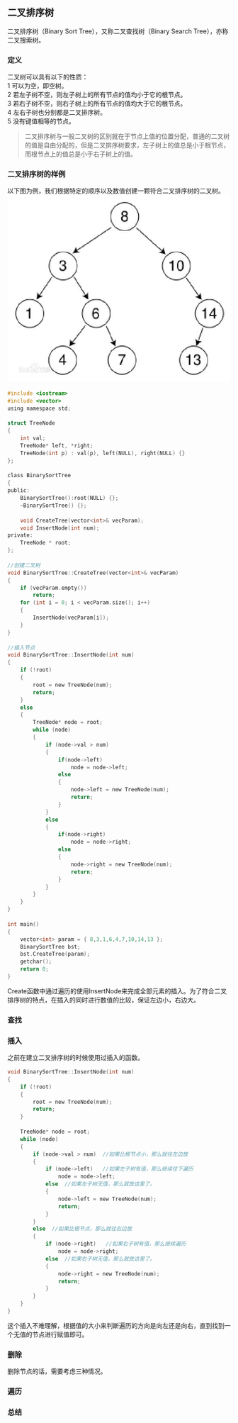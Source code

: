## 二叉排序树
二叉排序树（Binary Sort Tree），又称二叉查找树（Binary Search Tree），亦称二叉搜索树。   
### 定义
二叉树可以具有以下的性质：  
1 可以为空，即空树。  
2 若左子树不空，则左子树上的所有节点的值均小于它的根节点。   
3 若右子树不空，则右子树上的所有节点的值均大于它的根节点。   
4 左右子树也分别都是二叉排序树。   
5 没有键值相等的节点。   
> 二叉排序树与一般二叉树的区别就在于节点上值的位置分配，普通的二叉树的值是自由分配的，但是二叉排序树要求，左子树上的值总是小于根节点，而根节点上的值总是小于右子树上的值。   
### 二叉排序树的样例
以下图为例，我们根据特定的顺序以及数值创建一颗符合二叉排序树的二叉树。   
![](https://github.com/sii2017/image/blob/master/%E4%BA%8C%E5%8F%89%E6%90%9C%E7%B4%A2%E6%A0%91.jpg)   
```c
#include <iostream>     
#include <vector>   
using namespace std;  

struct TreeNode  
{  
	int val;   
	TreeNode* left, *right;  
	TreeNode(int p) : val(p), left(NULL), right(NULL) {}   
};   

class BinarySortTree  
{  
public:   
	BinarySortTree():root(NULL) {};  
	~BinarySortTree() {};   

	void CreateTree(vector<int>& vecParam);  
	void InsertNode(int num);  
private:   
	TreeNode * root;  
};   

//创建二叉树   
void BinarySortTree::CreateTree(vector<int>& vecParam)  
{   
	if (vecParam.empty())  
		return;   
	for (int i = 0; i < vecParam.size(); i++)  
	{   
		InsertNode(vecParam[i]);    
	}	  
}  

//插入节点   
void BinarySortTree::InsertNode(int num)  
{   
	if (!root)   
	{  
		root = new TreeNode(num);   
		return;   
	}   
	else  
	{  
		TreeNode* node = root;   
		while (node)  
		{  
			if (node->val > num)   
			{ 
				if(node->left)  
					node = node->left;    
				else   
				{   
					node->left = new TreeNode(num);   
					return;  
				}   
			}  
			else   
			{   
				if(node->right)    
					node = node->right;  
				else   
				{   
					node->right = new TreeNode(num);   
					return;    
				}  
			}   
		}  
	}   
}   

int main() 
{   
	vector<int> param = { 8,3,1,6,4,7,10,14,13 };   
	BinarySortTree bst;  
	bst.CreateTree(param);   
	getchar();  
	return 0;   
}   
```   
Create函数中通过遍历的使用InsertNode来完成全部元素的插入。为了符合二叉排序树的特点，在插入的同时进行数值的比较，保证左边小，右边大。   
### 查找
### 插入
之前在建立二叉排序树的时候使用过插入的函数。  
```c
void BinarySortTree::InsertNode(int num)  
{   
	if (!root)  
	{  
		root = new TreeNode(num);  
		return;  
	}   

	TreeNode* node = root;   
	while (node)   
	{  
		if (node->val > num)  //如果比根节点小，那么就往左边放   
		{  
			if (node->left)   //如果左子树有值，那么继续往下遍历   
				node = node->left;  
			else  //如果左子树无值，那么就放这里了。   
			{   
				node->left = new TreeNode(num);  
				return;   
			}  
		}  
		else  //如果比根节点，那么就往右边放    
		{   
			if (node->right)   //如果右子树有值，那么继续遍历      
				node = node->right;  
			else  //如果右子树无值，那么就放这里了。   
			{   
				node->right = new TreeNode(num);   
				return;   
			} 
		}  
	}  
}   
```   
这个插入不难理解，根据值的大小来判断遍历的方向是向左还是向右，直到找到一个无值的节点进行赋值即可。   
### 删除
删除节点的话，需要考虑三种情况。  
### 遍历
### 总结